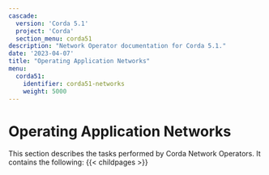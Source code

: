 ```yaml
---
cascade:
  version: 'Corda 5.1'
  project: 'Corda'
  section_menu: corda51
description: "Network Operator documentation for Corda 5.1."
date: '2023-04-07'
title: "Operating Application Networks"
menu:
  corda51:
    identifier: corda51-networks
    weight: 5000
---
```

# Operating Application Networks

This section describes the tasks performed by Corda Network Operators. It contains the following:
{{< childpages >}}
